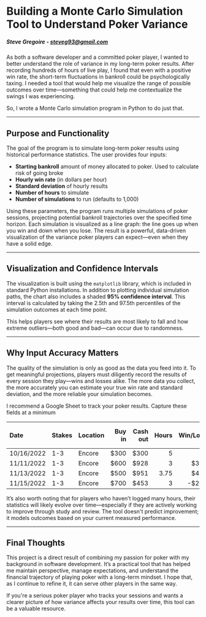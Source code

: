 # Building a Monte Carlo Simulation Tool to Understand Poker Variance

##### Steve Gregoire - steveg93@gmail.com


As both a software developer and a committed poker player, I wanted to better understand the role of variance in my long-term poker results. After recording hundreds of hours of live play, I found that even with a positive win rate, the short-term fluctuations in bankroll could be psychologically taxing. I needed a tool that would help me visualize the range of possible outcomes over time—something that could help me contextualize the swings I was experiencing.

So, I wrote a Monte Carlo simulation program in Python to do just that.

---

## Purpose and Functionality

The goal of the program is to simulate long-term poker results using historical performance statistics. The user provides four inputs:

- **Starting bankroll** amount of money allocated to poker. Used to calculate risk of going broke
- **Hourly win rate** (in dollars per hour)  
- **Standard deviation** of hourly results  
- **Number of hours** to simulate  
- **Number of simulations** to run (defaults to 1,000)  

Using these parameters, the program runs multiple simulations of poker sessions, projecting potential bankroll trajectories over the specified time horizon. Each simulation is visualized as a line graph: the line goes up when you win and down when you lose. The result is a powerful, data-driven visualization of the variance poker players can expect—even when they have a solid edge.

---

## Visualization and Confidence Intervals

The visualization is built using the `matplotlib` library, which is included in standard Python installations. In addition to plotting individual simulation paths, the chart also includes a shaded **95% confidence interval**. This interval is calculated by taking the 2.5th and 97.5th percentiles of the simulation outcomes at each time point.

This helps players see where their results are most likely to fall and how extreme outliers—both good and bad—can occur due to randomness.

---

## Why Input Accuracy Matters

The quality of the simulation is only as good as the data you feed into it. To get meaningful projections, players must diligently record the results of every session they play—wins and losses alike. The more data you collect, the more accurately you can estimate your true win rate and standard deviation, and the more reliable your simulation becomes.

I recommend a Google Sheet to track your poker results. Capture these fields at a minimum

| Date | Stakes | Location | Buy in | Cash out | Hours | Win/Lose | Earn Per Hour |
|:---|:---|:---|-------:|---------:|------:|---------:|--------------:|
| 10/16/2022 | 1-3 | Encore | \$300 | \$300 | 5 | \$0 | \$0 |
| 11/11/2022 | 1-3 | Encore | \$600 | \$928 | 3 | \$328 | \$109 |
| 11/13/2022 | 1-3 | Encore | \$500 | \$951 | 3.75 | \$451 | \$120 |
| 11/15/2022 | 1-3 | Encore | \$700 | \$453 | 3 | -\$247 | -\$82 |




It’s also worth noting that for players who haven’t logged many hours, their statistics will likely evolve over time—especially if they are actively working to improve through study and review. The tool doesn't predict improvement; it models outcomes based on your current measured performance. 

---

## Final Thoughts

This project is a direct result of combining my passion for poker with my background in software development. It’s a practical tool that has helped me maintain perspective, manage expectations, and understand the financial trajectory of playing poker with a long-term mindset. I hope that, as I continue to refine it, it can serve other players in the same way.

If you're a serious poker player who tracks your sessions and wants a clearer picture of how variance affects your results over time, this tool can be a valuable resource.
